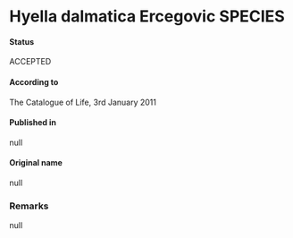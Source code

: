# Hyella dalmatica Ercegovic SPECIES

#### Status
ACCEPTED

#### According to
The Catalogue of Life, 3rd January 2011

#### Published in
null

#### Original name
null

### Remarks
null